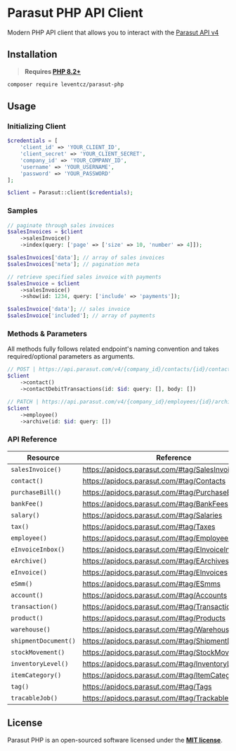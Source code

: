 # Parasut PHP API Client

Modern PHP API client that allows you to interact with the [Parasut API v4](https://apidocs.parasut.com/)

## Installation

> **Requires [PHP 8.2+](https://php.net/releases/)**

```bash
composer require leventcz/parasut-php
```

## Usage

### Initializing Client

```php
$credentials = [
    'client_id' => 'YOUR_CLIENT_ID',
    'client_secret' => 'YOUR_CLIENT_SECRET',
    'company_id' => 'YOUR_COMPANY_ID',
    'username' => 'YOUR_USERNAME',
    'password' => 'YOUR_PASSWORD'
];

$client = Parasut::client($credentials);
```

### Samples

```php
// paginate through sales invoices
$salesInvoices = $client
    ->salesInvoice()
    ->index(query: ['page' => ['size' => 10, 'number' => 4]]);

$salesInvoices['data']; // array of sales invoices   
$salesInvoices['meta']; // pagination meta

// retrieve specified sales invoice with payments
$salesInvoice = $client
    ->salesInvoice()
    ->show(id: 1234, query: ['include' => 'payments']);

$salesInvoice['data']; // sales invoice
$salesInvoice['included']; // array of payments
```

### Methods & Parameters

All methods fully follows related endpoint's naming convention and takes required/optional parameters as arguments.

```php
// POST | https://api.parasut.com/v4/{company_id}/contacts/{id}/contact_debit_transactions
$client
    ->contact()
    ->contactDebitTransactions(id: $id: query: [], body: [])

// PATCH | https://api.parasut.com/v4/{company_id}/employees/{id}/archive
$client
    ->employee()
    ->archive(id: $id: query: [])
```

### API Reference

| Resource             | Reference                                          |
|----------------------|----------------------------------------------------|
| `salesInvoice()`     | https://apidocs.parasut.com/#tag/SalesInvoices     |
| `contact()`          | https://apidocs.parasut.com/#tag/Contacts          |
| `purchaseBill()`     | https://apidocs.parasut.com/#tag/PurchaseBills     |
| `bankFee()`          | https://apidocs.parasut.com/#tag/BankFees          |
| `salary()`           | https://apidocs.parasut.com/#tag/Salaries          |
| `tax()`              | https://apidocs.parasut.com/#tag/Taxes             |
| `employee()`         | https://apidocs.parasut.com/#tag/Employees         |
| `eInvoiceInbox()`    | https://apidocs.parasut.com/#tag/EInvoiceInboxes   |
| `eArchive()`         | https://apidocs.parasut.com/#tag/EArchives         |
| `eInvoice()`         | https://apidocs.parasut.com/#tag/EInvoices         |
| `eSmm()`             | https://apidocs.parasut.com/#tag/ESmms             |
| `account()`          | https://apidocs.parasut.com/#tag/Accounts          |
| `transaction()`      | https://apidocs.parasut.com/#tag/Transactions      |
| `product()`          | https://apidocs.parasut.com/#tag/Products          |
| `warehouse()`        | https://apidocs.parasut.com/#tag/Warehouses        |
| `shipmentDocument()` | https://apidocs.parasut.com/#tag/ShipmentDocuments |
| `stockMovement()`    | https://apidocs.parasut.com/#tag/StockMovements    |
| `inventoryLevel()`   | https://apidocs.parasut.com/#tag/InventoryLevels   |
| `itemCategory()`     | https://apidocs.parasut.com/#tag/ItemCategories    |
| `tag()`              | https://apidocs.parasut.com/#tag/Tags              |
| `tracableJob()`      | https://apidocs.parasut.com/#tag/TrackableJobs     |

## License

Parasut PHP is an open-sourced software licensed under the **[MIT license](https://opensource.org/licenses/MIT)**.
